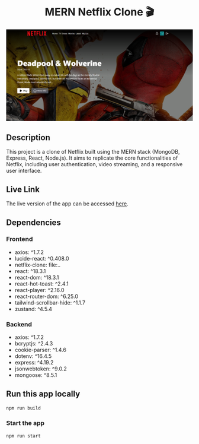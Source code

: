 <h1 align="center">MERN Netflix Clone 🎬</h1>

![Demo App](/frontend/public/screenshot-for-readme.png)

## Description

This project is a clone of Netflix built using the MERN stack (MongoDB, Express, React, Node.js). It aims to replicate the core functionalities of Netflix, including user authentication, video streaming, and a responsive user interface.

## Live Link

The live version of the app can be accessed [here](#).

## Dependencies

### Frontend

- axios: ^1.7.2
- lucide-react: ^0.408.0
- netflix-clone: file:..
- react: ^18.3.1
- react-dom: ^18.3.1
- react-hot-toast: ^2.4.1
- react-player: ^2.16.0
- react-router-dom: ^6.25.0
- tailwind-scrollbar-hide: ^1.1.7
- zustand: ^4.5.4

### Backend

- axios: ^1.7.2
- bcryptjs: ^2.4.3
- cookie-parser: ^1.4.6
- dotenv: ^16.4.5
- express: ^4.19.2
- jsonwebtoken: ^9.0.2
- mongoose: ^8.5.1

## Run this app locally

```shell
npm run build
```

### Start the app

```shell
npm run start
```
````

